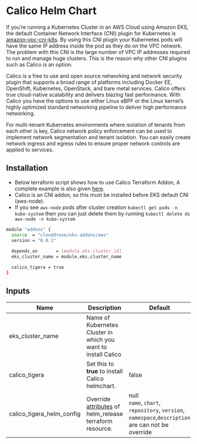 # Calico Helm Chart

<!-- BEGINNING OF PRE-COMMIT-TERRAFORM DOCS HOOK -->

If you’re running a Kubernetes Cluster in an AWS Cloud using Amazon EKS, the default Container Network Interface (CNI) plugin for Kubernetes is  [amazon-vpc-cni-k8s](https://github.com/aws/amazon-vpc-cni-k8s). By using this CNI plugin your Kubernetes pods will have the same IP address inside the pod as they do on the VPC network. The problem with this CNI is the large number of VPC IP addresses required to run and manage huge clusters. This is the reason why other CNI plugins such as Calico is an option.


Calico is a free to use and open source networking and network security plugin that supports a broad range of platforms including Docker EE, OpenShift, Kubernetes, OpenStack, and bare metal services. Calico offers true cloud-native scalability and delivers blazing fast performance. With Calico you have the options to use either Linux eBPF or the Linux kernel’s highly optimized standard networking pipeline to deliver high performance networking.

For multi-tenant Kubernetes environments where isolation of tenants from each other is key, Calico network policy enforcement can be used to implement network segmentation and tenant isolation. You can easily create network ingress and egress rules to ensure proper network controls are applied to services.

## Installation
- Below terraform script shows how to use Calico Terraform Addon, A complete example is also given [here](https://github.com/clouddrove/terraform-helm-eks-addons/blob/master/_examples/complete/main.tf).
- Calico is an CNI addon, so this must be installed before EKS default CNI (aws-node). 
- If you see `aws-node` pods after cluster creation `kubectl get pods -n kube-system` then you can just delete them by running `kubectl delete ds aws-node -n kube-system`

```bash
module "addons" {
  source  = "clouddrove/eks-addons/aws"
  version = "0.0.1"
  
  depends_on       = [module.eks.cluster_id]
  eks_cluster_name = module.eks.cluster_name

  calico_tigera = true
}
```


## Inputs

| Name | Description | Default | Required |
|------|-------------|---------|:--------:|
| eks_cluster_name | Name of Kubernetes Cluster in which you want to install Calico |  | Yes |
| calico_tigera | Set this to **true** to install Calico helmchart. | false | Yes |
| calico_tigera_helm_config | Override [attributes](https://github.com/clouddrove/terraform-helm-eks-addons/blob/master/addons/helm/main.tf#L1-L33) of helm_release terraform resource. | null <br /> `name`, `chart`, `repository`, `version`, `namespace`,`description` are can not be override | No |


<!-- END OF PRE-COMMIT-TERRAFORM DOCS HOOK -->
